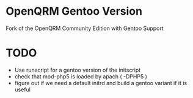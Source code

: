 # OpenQRM Gentoo Version
Fork of the OpenQRM Community Edition with Gentoo Support

# TODO
- Use runscript for a gentoo version of the initscript
- check that mod-php5 is loaded by apach ( -DPHP5 )
- figure out if we need a default initrd and build a gentoo variant if it is useful
